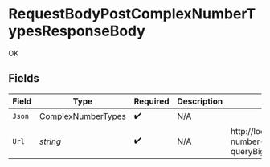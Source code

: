 # RequestBodyPostComplexNumberTypesResponseBody

OK


## Fields

| Field                                                                                                                                                                                                                                                                                                   | Type                                                                                                                                                                                                                                                                                                    | Required                                                                                                                                                                                                                                                                                                | Description                                                                                                                                                                                                                                                                                             | Example                                                                                                                                                                                                                                                                                                 |
| ------------------------------------------------------------------------------------------------------------------------------------------------------------------------------------------------------------------------------------------------------------------------------------------------------- | ------------------------------------------------------------------------------------------------------------------------------------------------------------------------------------------------------------------------------------------------------------------------------------------------------- | ------------------------------------------------------------------------------------------------------------------------------------------------------------------------------------------------------------------------------------------------------------------------------------------------------- | ------------------------------------------------------------------------------------------------------------------------------------------------------------------------------------------------------------------------------------------------------------------------------------------------------- | ------------------------------------------------------------------------------------------------------------------------------------------------------------------------------------------------------------------------------------------------------------------------------------------------------- |
| `Json`                                                                                                                                                                                                                                                                                                  | [ComplexNumberTypes](../../Models/Shared/ComplexNumberTypes.md)                                                                                                                                                                                                                                         | :heavy_check_mark:                                                                                                                                                                                                                                                                                      | N/A                                                                                                                                                                                                                                                                                                     |                                                                                                                                                                                                                                                                                                         |
| `Url`                                                                                                                                                                                                                                                                                                   | *string*                                                                                                                                                                                                                                                                                                | :heavy_check_mark:                                                                                                                                                                                                                                                                                      | N/A                                                                                                                                                                                                                                                                                                     | http://localhost:35123/anything/requestBodies/post/8821239038968084/9223372036854775808/3.141592653589793/3.14159265358979344719667586/complex-number-types?queryBigInt=8821239038968084&queryBigIntStr=9223372036854775808&queryDecimal=3.141592653589793&queryDecimalStr=3.14159265358979344719667586 |